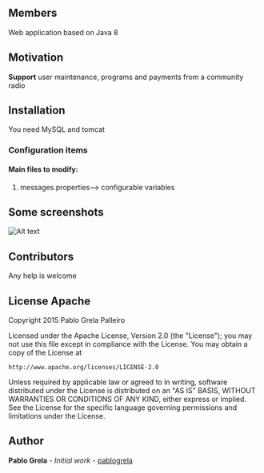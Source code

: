 ## Members

Web application based on Java 8

## Motivation

**Support** user maintenance, programs and payments from a community radio

## Installation

You need MySQL and tomcat

### Configuration items

#### Main files to modify:
1. messages.properties--> configurable variables


## Some screenshots
![Alt text](https://cloud.githubusercontent.com/assets/11063006/20407485/e42b0ad0-ad11-11e6-87e5-15b10e93c558.PNG "Streaming, podcasting")


## Contributors

Any help is welcome


## License Apache
 
   Copyright 2015 Pablo Grela Palleiro

Licensed under the Apache License, Version 2.0 (the "License");
you may not use this file except in compliance with the License.
You may obtain a copy of the License at

    http://www.apache.org/licenses/LICENSE-2.0

Unless required by applicable law or agreed to in writing, software
distributed under the License is distributed on an "AS IS" BASIS,
WITHOUT WARRANTIES OR CONDITIONS OF ANY KIND, either express or implied.
See the License for the specific language governing permissions and
limitations under the License.
 
## Author
**Pablo Grela** - *Initial work* - [pablogrela](https://github.com/pablogrela)
